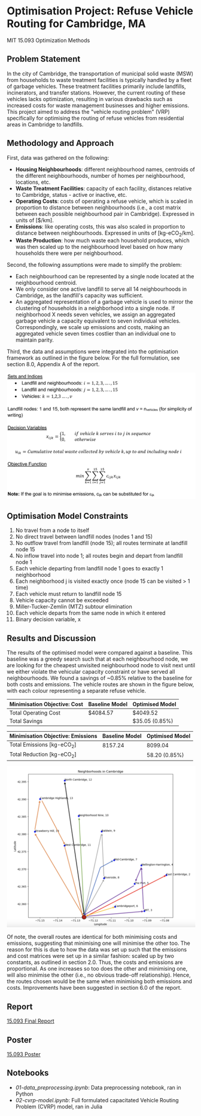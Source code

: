 # Optimisation Project: Refuse Vehicle Routing for Cambridge, MA
MIT 15.093 Optimization Methods

## Problem Statement
In the city of Cambridge, the transportation of municipal solid waste (MSW) from households to waste treatment facilities is typically handled by a fleet of garbage vehicles. These treatment facilities primarily include landfills, incinerators, and transfer stations. However, the current routing of these vehicles lacks optimization, resulting in various drawbacks such as increased costs for waste management businesses and higher emissions. This project aimed to address the "vehicle routing problem" (VRP) specifically for optimising the routing of refuse vehicles from residential areas in Cambridge to landfills.

## Methodology and Approach
First, data was gathered on the following:

- **Housing Neighbourhoods**: different neighbourhood names, centroids of the different neighbourhoods, number of homes per neighbourhood, locations, etc.
- **Waste Treatment Facilities**: capacity of each facility, distances relative to Cambridge, status - active or inactive, etc.
- **Operating Costs**: costs of operating a refuse vehicle, which is scaled in proportion to distance between neighbourhoods (i.e., a cost matrix between each possible neighbourhood pair in Cambridge). Expressed in units of [$/km].
- **Emissions**: like operating costs, this was also scaled in proportion to distance between neighbourhoods. Expressed in units of [kg-eCO<sub>2</sub>/km].
- **Waste Production**: how much waste each household produces, which was then scaled up to the neighbourhood level based on how many households there were per neighbourhood.

Second, the following assumptions were made to simplify the problem:

- Each neighbourhood can be represented by a single node located at the neighbourhood centroid.
- We only consider one active landfill to serve all 14 neighbourhoods in Cambridge, as the landfill's capacity was sufficient.
- An aggregated representation of a garbage vehicle is used to mirror the clustering of households in a neighborhood into a single node. If neighborhood X needs seven vehicles, we assign an aggregated garbage vehicle a capacity equivalent to seven individual vehicles. Correspondingly, we scale up emissions and costs, making an aggregated vehicle seven times costlier than an individual one to maintain parity.

Third, the data and assumptions were integrated into the optimisation framework as outlined in the figure below. For the full formulation, see section 8.0, Appendix A of the report.

![CVRP Formulation](./vrp-formulation.png)

## Optimisation Model Constraints
1. No travel from a node to itself
2. No direct travel between landfill nodes (nodes 1 and 15)
3. No outflow travel from landfill (node 15); all routes terminate at landfill node 15
4. No inflow travel into node 1; all routes begin and depart from landfill node 1
5. Each vehicle departing from landfill node 1 goes to exactly 1 neighborhood
6. Each neighborhood j is visited exactly once (node 15 can be visited > 1 time)
7. Each vehicle must return to landfill node 15
8. Vehicle capacity cannot be exceeded
9. Miller-Tucker-Zemlin (MTZ) subtour elimination
10. Each vehicle departs from the same node in which it entered
11. Binary decision variable, x

## Results and Discussion
The results of the optimised model were compared against a baseline. This baseline was a greedy search such that at each neighbourhood node, we are looking for the cheapest unvisited neighbourhood node to visit next until we either violate the vehicular capacity constraint or have served all neighbourhoods. We found a savings of ~0.85% relative to the baseline for both costs and emissions. The vehicle routes are shown in the figure below, with each colour representing a separate refuse vehicle.

| Minimisation Objective: Cost | Baseline Model | Optimised Model |
|-----------------------|----------------|-----------------|
| Total Operating Cost  | $4084.57       | $4049.52        |
| Total Savings         |                | $35.05 (0.85%)  |

| Minimisation Objective: Emissions | Baseline Model | Optimised Model |
|----------------------------|----------------|-----------------|
| Total Emissions [kg-eCO<sub>2</sub>]  | 8157.24        | 8099.04         |
| Total Reduction [kg-eCO<sub>2</sub>]  |                | 58.20 (0.85%)   |

![CVRP Routes](./cvrp-routes-costs.png)

Of note, the overall routes are identical for both minimising costs and emissions, suggesting that minimising one will minimise the other too. The reason for this is due to how the data was set up such that the emissions and cost matrices were set up in a similar fashion: scaled up by two constants, as outlined in section 2.0. Thus, the costs and emissions are proportional. As one increases so too does the other and minimising one, will also minimise the other (i.e., no obvious trade-off relationship). Hence, the routes chosen would be the same when minimising both emissions and costs. Improvements have been suggested in section 6.0 of the report.

## Report
[15.093 Final Report](./opti-report.pdf)

## Poster
[15.093 Poster](./opti-poster.pptx)

## Notebooks
- *01-data_preprocessing.ipynb*: Data preprocessing notebook, ran in Python
- *02-cvrp-model.ipynb*: Full formulated capacitated Vehicle Routing Problem (CVRP) model, ran in Julia
